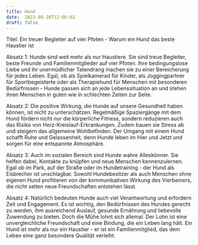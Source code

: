 ```yaml
---
title: Hund
date:  2023-08-10T12:06:02
draft: false
---
```


Titel: Ein treuer Begleiter auf vier Pfoten - Warum ein Hund das beste Haustier ist

Absatz 1: Hunde sind weit mehr als nur Haustiere. Sie sind treue Begleiter, beste Freunde und Familienmitglieder auf vier Pfoten. Ihre bedingungslose Liebe und ihr unermüdlicher Tatendrang machen sie zu einer Bereicherung für jedes Leben. Egal, ob als Spielkamerad für Kinder, als Joggingpartner für Sportbegeisterte oder als Therapiehund für Menschen mit besonderen Bedürfnissen - Hunde passen sich an jede Lebenssituation an und stehen ihren Menschen in guten wie in schlechten Zeiten zur Seite.

Absatz 2: Die positive Wirkung, die Hunde auf unsere Gesundheit haben können, ist nicht zu unterschätzen. Regelmäßige Spaziergänge mit dem Hund fördern nicht nur die körperliche Fitness, sondern reduzieren auch das Risiko von Herz-Kreislauf-Erkrankungen. Zudem bauen sie Stress ab und steigern das allgemeine Wohlbefinden. Der Umgang mit einem Hund schafft Ruhe und Gelassenheit, denn Hunde leben im Hier und Jetzt und sorgen für eine entspannte Atmosphäre.

Absatz 3: Auch im sozialen Bereich sind Hunde wahre Alleskönner. Sie helfen dabei, Kontakte zu knüpfen und neue Menschen kennenzulernen. Egal ob im Park, auf der Straße oder im Hundetraining - der Hund als Eisbrecher ist unschlagbar. Sowohl Hundebesitzer als auch Menschen ohne eigenen Hund profitieren von der kommunikativen Wirkung des Vierbeiners, die nicht selten neue Freundschaften entstehen lässt.

Absatz 4: Natürlich bedeuten Hunde auch viel Verantwortung und erfordern Zeit und Engagement. Es ist wichtig, den Bedürfnissen des Hundes gerecht zu werden, ihm ausreichend Auslauf, gesunde Ernährung und liebevolle Zuwendung zu bieten. Doch die Mühe lohnt sich allemal. Der Lohn ist eine unvergleichliche Freundschaft und eine Bindung, die ein Leben lang hält. Ein Hund ist mehr als nur ein Haustier - er ist ein Familienmitglied, das dem Leben eine ganz besondere Qualität verleiht.